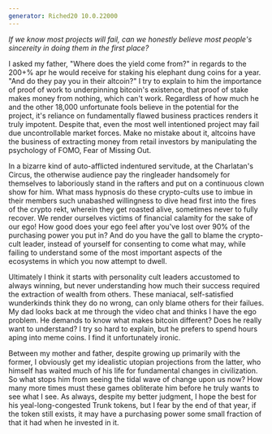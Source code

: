 ```yaml
---
generator: Riched20 10.0.22000
---
```


*If we know most projects will fail, can we honestly believe most
people\'s sincereity in doing them in the first place?*

I asked my father, \"Where does the yield come from?\" in regards to the
200+% apr he would receive for staking his elephant dung coins for a
year. \"And do they pay you in their altcoin?\" I try to explain to him
the importance of proof of work to underpinning bitcoin\'s existence,
that proof of stake makes money from nothing, which can\'t work.
Regardless of how much he and the other 18,000 unfortunate fools believe
in the potential for the project, it\'s reliance on fundamentally flawed
business practices renders it truly impotent. Despite that, even the
most well intentioned project may fail due uncontrollable market forces.
Make no mistake about it, altcoins have the business of extracting money
from retail investors by manipulating the psychology of FOMO, Fear of
Missing Out.

In a bizarre kind of auto-afflicted indentured servitude, at the
Charlatan\'s Circus, the otherwise audience pay the ringleader
handsomely for themselves to laboriously stand in the rafters and put on
a continuous clown show for him. What mass hypnosis do these
crypto-cults use to imbue in their members such unabashed willingness to
dive head first into the fires of the crypto rekt, wherein they get
roasted alive, sometimes never to fully recover. We render ourselves
victims of financial calamity for the sake of our ego! How good does
your ego feel after you\'ve lost over 90% of the purchasing power you
put in? And do you have the gall to blame the crypto-cult leader,
instead of yourself for consenting to come what may, while failing to
understand some of the most important aspects of the ecosystems in which
you now attempt to dwell.

Ultimately I think it starts with personality cult leaders accustomed to
always winning, but never understanding how much their success required
the extraction of wealth from others. These maniacal, self-satisfied
wunderkinds think they do no wrong, can only blame others for their
failues. My dad looks back at me through the video chat and thinks I
have the ego problem. He demands to know what makes bitcoin different?
Does he really want to understand? I try so hard to explain, but he
prefers to spend hours aping into meme coins. I find it unfortunately
ironic.

Between my mother and father, despite growing up primarily with the
former, I obviously get my idealistic utopian projections from the
latter, who himself has waited much of his life for fundamental changes
in civilization. So what stops him from seeing the tidal wave of change
upon us now? How many more times must these games obliterate him before
he truly wants to see what I see. As always, despite my better judgment,
I hope the best for his yeal-long-congested Trunk tokens, but I fear by
the end of that year, if the token still exists, it may have a
purchasing power some small fraction of that it had when he invested in
it.

